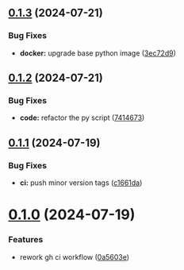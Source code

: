## [0.1.3](https://github.com/l4rm4nd/LinkedInDumper/compare/v0.1.2...v0.1.3) (2024-07-21)


### Bug Fixes

* **docker:** upgrade base python image ([3ec72d9](https://github.com/l4rm4nd/LinkedInDumper/commit/3ec72d978df284dcc0b2d47cc3ea436931463c6c))



## [0.1.2](https://github.com/l4rm4nd/LinkedInDumper/compare/v0.1.1...v0.1.2) (2024-07-21)


### Bug Fixes

* **code:** refactor the py script ([7414673](https://github.com/l4rm4nd/LinkedInDumper/commit/74146730c6003db36c1110900849d7fef9fab9aa))



## [0.1.1](https://github.com/l4rm4nd/LinkedInDumper/compare/v0.1.0...v0.1.1) (2024-07-19)


### Bug Fixes

* **ci:** push minor version tags ([c1661da](https://github.com/l4rm4nd/LinkedInDumper/commit/c1661dacff85b94a839ec3a2a91a068bfd209645))



# [0.1.0](https://github.com/l4rm4nd/LinkedInDumper/compare/0a5603e2ef094c6187c6e0acb8981882404d72f9...v0.1.0) (2024-07-19)


### Features

* rework gh ci workflow ([0a5603e](https://github.com/l4rm4nd/LinkedInDumper/commit/0a5603e2ef094c6187c6e0acb8981882404d72f9))



